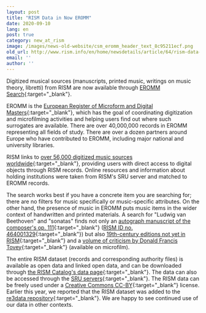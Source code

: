 ```yaml
---
layout: post
title: "RISM Data in Now EROMM"
date: 2020-09-10
lang: en
post: true
category: new_at_rism
image: /images/news-old-website/csm_eromm_header_text_8c95211ecf.png
old_url: http://www.rism.info/en/home/newsdetails/article/64/rism-data-in-now-eromm.html?tx_ttnews[year]=2020&tx_ttnews[month]=07&cHash=3d860c7865d394cda83db76cd4906ecb
email: ''
author: ''
---
```



Digitized musical sources (manuscripts, printed music, writings on music theory, libretti) from RISM are now available through [EROMM Search](https://www.eromm.org/use_eromm-eromm_search){:target="_blank"}.

EROMM is the [European Register of Microform and Digital Masters](https://www.eromm.org/){:target="_blank"}, which has the goal of coordinating digitization and microfilming activities and helping users find out where such surrogates are available. There are over 40,000,000 records in EROMM representing all fields of study. There are over a dozen partners around Europe who have contributed to EROMM, including major national and university libraries.

RISM links to [over 56,000 digitized music sources worldwide](https://opac.rism.info/search?View=rism&q=*){:target="_blank"}, providing users with direct access to digital objects through RISM records. Online resources and information about holding institutions were taken from RISM's SRU server and matched to EROMM records.

The search works best if you have a concrete item you are searching for; there are no filters for music specifically or music-specific attributes. On the other hand, the presence of music in EROMM puts music items in the wider context of handwritten and printed materials. A search for "Ludwig van Beethoven" and "sonatas" finds not only an [autograph manuscript of the composer's op. 111](https://gso.gbv.de/DB=2.8/PPNSET?PPN=549953507){:target="_blank"} ([RISM ID no. 464001329](https://opac.rism.info/search?id=464001329&View=rism&Language=en){:target="_blank"}) but also [19th-century editions not yet in RISM](https://gso.gbv.de/DB=2.8/PPNSET?PPN=548922411){:target="_blank"} and a [volume of criticism by Donald Francis Tovey](https://gso.gbv.de/DB=2.8/PPNSET?PPN=480411867){:target="_blank"} (available on microfilm).

The entire RISM dataset (records and corresponding authority files) is available as open data and linked open data, and can be downloaded through [the RISM Catalog's data page](https://opac.rism.info/main-menu-/kachelmenu/data){:target="_blank"}. The data can also be accessed through the [SRU servers](https://github.com/rism-ch/muscat/wiki/SRU){:target="_blank"}. The RISM data can be freely used under a [Creative Commons CC-BY](http://creativecommons.org/licenses/by/3.0/){:target="_blank"} license. Earlier this year, we reported that the RISM dataset was added to the [re3data repository](http://www.rism.info/en/home/newsdetails/article/2/rism-in-re3data.html){:target="_blank"}. We are happy to see continued use of our data in other contexts.



